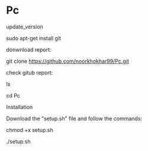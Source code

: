 # Pc
update_version

sudo apt-get install git

donwnload report:

git clone https://github.com/noorkhokhar99/Pc.git

check gitub report:

ls

cd Pc


Installation

Download the "setup.sh" file and follow the commands:



chmod +x setup.sh

./setup.sh
